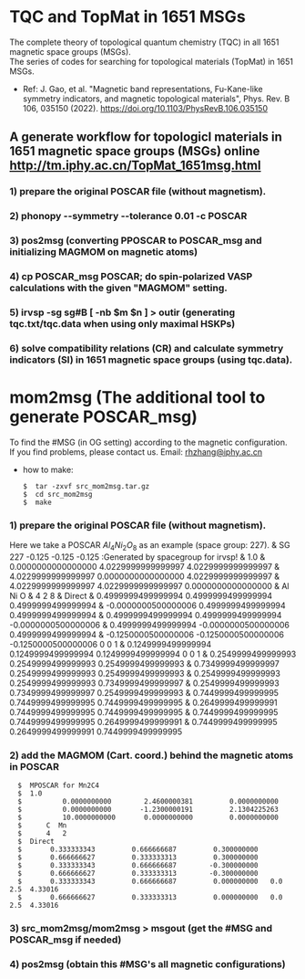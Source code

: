 # TQC and TopMat in 1651 MSGs
The complete theory of topological quantum chemistry (TQC) in all 1651 magnetic space groups (MSGs).</br>
The series of codes for searching for topological materials (TopMat) in 1651 MSGs.

* Ref: J. Gao, et al. "Magnetic band representations, Fu-Kane-like symmetry indicators, and magnetic topological materials", Phys. Rev. B 106, 035150 (2022). https://doi.org/10.1103/PhysRevB.106.035150  <br>

## A generate workflow for topologicl materials in 1651 magnetic space groups (MSGs) online http://tm.iphy.ac.cn/TopMat_1651msg.html
### 1) prepare the original POSCAR file (without magnetism).

### 2) phonopy --symmetry --tolerance 0.01 -c POSCAR

### 3) pos2msg (converting PPOSCAR to POSCAR_msg and initializing MAGMOM on magnetic atoms)
 
### 4) cp POSCAR_msg POSCAR; do spin-polarized VASP calculations with the given "MAGMOM" setting.

### 5) irvsp -sg sg#B [ -nb $m $n ] > outir (generating tqc.txt/tqc.data when using only maximal HSKPs)

### 6) solve compatibility relations (CR) and calculate symmetry indicators (SI) in 1651 magnetic space groups (using tqc.data).


# mom2msg (The additional tool to generate POSCAR_msg)
To find the #MSG (in OG setting) according to the magnetic configuration.</br>
If you find problems, please contact us. Email: rhzhang@iphy.ac.cn</br>


* how to make:

      $  tar -zxvf src_mom2msg.tar.gz
      $  cd src_mom2msg
      $  make

### 1) prepare the original POSCAR file (without magnetism).
Here we take a POSCAR $Al_4Ni_2O_8$ as an example (space group: 227).
 &   SG 227 -0.125 -0.125 -0.125 :Generated by spacegroup for irvsp!
 &       1.0
 &        0.0000000000000000     4.0229999999999997     4.0229999999999997
 &        4.0229999999999997     0.0000000000000000     4.0229999999999997
 &        4.0229999999999997     4.0229999999999997     0.0000000000000000
 &    Al  Ni  O
 &      4   2   8
 &   Direct
 &     0.4999999499999994  0.4999999499999994  0.4999999499999994
 &    -0.0000000500000006  0.4999999499999994  0.4999999499999994
 &     0.4999999499999994  0.4999999499999994 -0.0000000500000006
 &     0.4999999499999994 -0.0000000500000006  0.4999999499999994
 &    -0.1250000500000006 -0.1250000500000006 -0.1250000500000006 0 0 1
 &     0.1249999499999994  0.1249999499999994  0.1249999499999994 0 0 1
 &     0.2549999499999993  0.2549999499999993  0.2549999499999993
 &     0.7349999499999997  0.2549999499999993  0.2549999499999993
 &     0.2549999499999993  0.2549999499999993  0.7349999499999997
 &     0.2549999499999993  0.7349999499999997  0.2549999499999993
 &     0.7449999499999995  0.7449999499999995  0.7449999499999995
 &     0.2649999499999991  0.7449999499999995  0.7449999499999995
 &     0.7449999499999995  0.7449999499999995  0.2649999499999991
 &     0.7449999499999995  0.2649999499999991  0.7449999499999995

### 2) add the MAGMOM (Cart. coord.) behind the magnetic atoms in POSCAR

      $  MPOSCAR for Mn2C4
      $  1.0
      $          0.0000000000        2.4600000381         0.0000000000
      $          0.0000000000       -1.2300000191         2.1304225263
      $          10.0000000000       0.0000000000         0.0000000000
      $      C  Mn  
      $      4   2   
      $  Direct
      $       0.333333343         0.666666687         0.300000000
      $       0.666666627         0.333333313         0.300000000
      $       0.333333343         0.666666687        -0.300000000
      $       0.666666627         0.333333313        -0.300000000
      $       0.333333343         0.666666687         0.000000000   0.0 2.5  4.33016
      $       0.666666627         0.333333313         0.000000000   0.0 2.5  4.33016

### 3) src_mom2msg/mom2msg > msgout (get the #MSG and POSCAR_msg if needed)

### 4) pos2msg (obtain this #MSG's all magnetic configurations)




